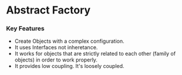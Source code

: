 # Abstract Factory
### Key Features
- Create Objects with a complex configuration.
- It uses Interfaces not inheretance.
- It works for objects that are strictly related to each other (family of objects) in order to work properly.
- It provides low coupling. It's loosely coupled.
